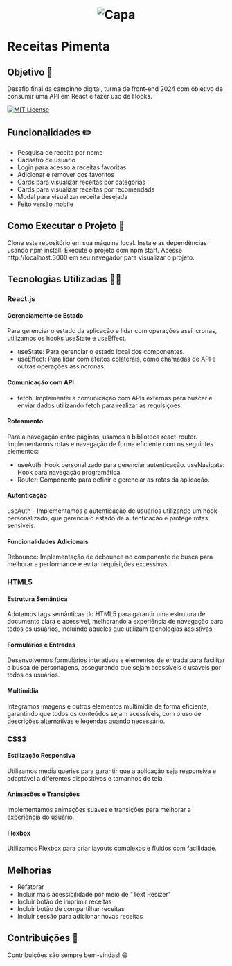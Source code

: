 <h1 align="center">
    <img alt="Capa" title="#Receitas Pimenta" src="https://github.com/Tipimenta/receitas-pimenta/assets/104909118/7471ca9b-448c-41d8-9611-daa974318b1c" />
</h1>


# Receitas Pimenta

 ## Objetivo 🎯
 Desafio final da campinho digital, turma de front-end 2024 com objetivo de consumir uma API em React e fazer uso de Hooks.

[![MIT License](https://img.shields.io/badge/License-MIT-green.svg)](https://choosealicense.com/licenses/mit/)

## Funcionalidades ✏️

- Pesquisa de receita por nome
- Cadastro de usuario
- Login para acesso a receitas favoritas
- Adicionar e remover dos favoritos
- Cards para visualizar receitas por categorias
- Cards para visualizar receitas por recomendads
- Modal para visualizar receita desejada
- Feito versão mobile


## Como Executar o Projeto 📌

Clone este repositório em sua máquina local.
Instale as dependências usando npm install.
Execute o projeto com npm start.
Acesse http://localhost:3000 em seu navegador para visualizar o projeto.

## Tecnologias Utilizadas 👨‍💻

### React.js

#### Gerenciamento de Estado
Para gerenciar o estado da aplicação e lidar com operações assíncronas, utilizamos os hooks useState e useEffect.

- useState: Para gerenciar o estado local dos componentes.
- useEffect: Para lidar com efeitos colaterais, como chamadas de API e outras operações assíncronas.

#### Comunicação com API
- fetch: Implementei a comunicação com APIs externas para buscar e enviar dados utilizando fetch para realizar as requisiçoes.

#### Roteamento
Para a navegação entre páginas, usamos a biblioteca react-router. Implementamos rotas e navegação de forma eficiente com os seguintes elementos:

- useAuth: Hook personalizado para gerenciar autenticação.
useNavigate: Hook para navegação programática.
- Router: Componente para definir e gerenciar as rotas da aplicação.

#### Autenticação
useAuth - Implementamos a autenticação de usuários utilizando um hook personalizado, que gerencia o estado de autenticação e protege rotas sensíveis.

#### Funcionalidades Adicionais
Debounce: Implementação de debounce no componente de busca para melhorar a performance e evitar requisições excessivas.


### HTML5

#### Estrutura Semântica
Adotamos tags semânticas do HTML5 para garantir uma estrutura de documento clara e acessível, melhorando a experiência de navegação para todos os usuários, incluindo aqueles que utilizam tecnologias assistivas.

#### Formulários e Entradas
Desenvolvemos formulários interativos e elementos de entrada para facilitar a busca de personagens, assegurando que sejam acessíveis e usáveis por todos os usuários.

#### Multimídia
Integramos imagens e outros elementos multimídia de forma eficiente, garantindo que todos os conteúdos sejam acessíveis, com o uso de descrições alternativas e legendas quando necessário.

### CSS3
#### Estilização Responsiva
Utilizamos media queries para garantir que a aplicação seja responsiva e adaptável a diferentes dispositivos e tamanhos de tela.

#### Animações e Transições
Implementamos animações suaves e transições para melhorar a experiência do usuário.

#### Flexbox
Utilizamos Flexbox para criar layouts complexos e fluidos com facilidade.


## Melhorias
- Refatorar 
- Incluir mais acessibilidade por meio de "Text Resizer"
- Incluir botão de imprimir receitas
- Incluir botão de compartilhar receitas
- Incluir sessão para adicionar novas receitas


## Contribuições 🤝

Contribuições são sempre bem-vindas! 😄


